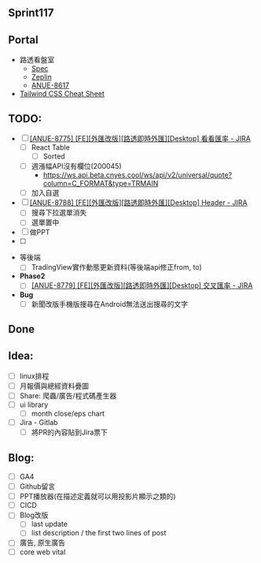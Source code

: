 ## Sprint117

## Portal
 * 路透看盤室
	* [Spec](https://cnyesrd.atlassian.net/wiki/spaces/PS/pages/2175926273)
	 * [Zeplin](https://app.zeplin.io/project/576287bda89e8aa7045cfba5/screen/6535e544b517d3229444d5c5)
	 * [ANUE-8617](https://cnyesrd.atlassian.net/browse/ANUE-8617)
* [Tailwind CSS Cheat Sheet](https://nerdcave.com/tailwind-cheat-sheet)

## TODO:
* [ ] [[ANUE-8775] [FE][外匯改版][路透即時外匯][Desktop] 看看匯率 - JIRA](https://cnyesrd.atlassian.net/browse/ANUE-8775)
	* [ ] React Table 
		* [ ] Sorted
	* [ ] 週漲幅API沒有欄位(200045)
		* https://ws.api.beta.cnyes.cool/ws/api/v2/universal/quote?column=C_FORMAT&type=TRMAIN
	* [ ] 加入自選
* [ ] [[ANUE-8788] [FE][外匯改版][路透即時外匯][Desktop] Header - JIRA](https://cnyesrd.atlassian.net/browse/ANUE-8788)
	* [ ] 搜尋下拉選單消失
	* [ ] 選單置中
* [ ] 做PPT
* [ ] 
* 等後端
	* [ ] TradingView實作動態更新資料(等後端api修正from, to)
* **Phase2**
	* [ ] [[ANUE-8779] [FE][外匯改版][路透即時外匯][Desktop] 交叉匯率 - JIRA](https://cnyesrd.atlassian.net/browse/ANUE-8779)
* **Bug**
	* [ ] 新聞改版手機版搜尋在Android無法送出搜尋的文字
	
## Done


## Idea:
* [ ] linux排程
* [ ] 月報價與總經資料疊圖
* [ ] Share: 爬蟲/廣告/程式碼產生器
* [ ] ui library
	* [ ] month close/eps chart
* [ ] Jira - Gitlab
	* [ ] 將PR的內容貼到Jira票下

## Blog: 
* [ ] GA4
* [ ] Github留言
* [ ] PPT播放器(在描述定義就可以用投影片顯示之類的)
* [ ] CICD
* [ ] Blog改版
	* [ ] last update
	* [ ] list description / the first two lines of post
* [ ] 廣告, 原生廣告
* [ ] core web vital
